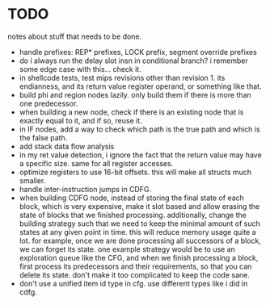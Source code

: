 # TODO
notes about stuff that needs to be done.

- handle prefixes: REP* prefixes, LOCK prefix, segment override prefixes
- do i always run the delay slot insn in conditional branch? i remember some edge case with this... check it.
- in shellcode tests, test mips revisions other than revision 1.
  its endianness, and its return value register operand, or something like that.
- build phi and region nodes lazily. only build them if there is more than one predecessor.
- when building a new node, check if there is an existing node that is exactly equal to it, and if so, reuse it.
- in IF nodes, add a way to check which path is the true path and which is the false path.
- add stack data flow analysis
- in my ret value detection, i ignore the fact that the return value may have a specific size. same for all
  register accesses.
- optimize registers to use 16-bit offsets. this will make all structs much smaller.
- handle inter-instruction jumps in CDFG.
- when building CDFG node, instead of storing the final state of each block, which is very expensive, make it slot based and allow erasing
  the state of blocks that we finished processing. additionally, change the building strategy such that we need to keep the minimal amount
  of such states at any given point in time. this will reduce memory usage quite a lot.
  for example, once we are done processing all successors of a block, we can forget its state.
  one example strategy would be to use an exploration queue like the CFG, and when we finish processing a block, first process its
  predecessors and their requirements, so that you can delete its state.
  don't make it too complicated to keep the code sane.
- don't use a unified item id type in cfg. use different types like i did in cdfg.
